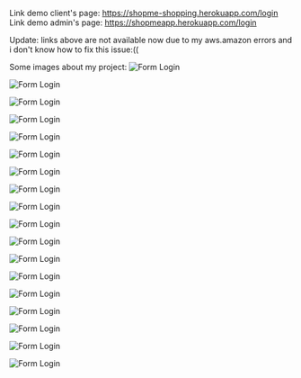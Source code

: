 Link demo client's page: https://shopme-shopping.herokuapp.com/login
Link demo admin's page: https://shopmeapp.herokuapp.com/login

Update: links above are not available now due to my aws.amazon errors and i don't know how to fix this issue:((

Some images about my project:
![Form Login](https://github.com/mimingucci/Shopme/blob/main/Preview/x1.png)

![Form Login](https://github.com/mimingucci/Shopme/blob/main/Preview/x2.png)

![Form Login](https://github.com/mimingucci/Shopme/blob/main/Preview/x3.png)

![Form Login](https://github.com/mimingucci/Shopme/blob/main/Preview/x4.png)

![Form Login](https://github.com/mimingucci/Shopme/blob/main/Preview/x5.png)

![Form Login](https://github.com/mimingucci/Shopme/blob/main/Preview/x6.png)

![Form Login](https://github.com/mimingucci/Shopme/blob/main/Preview/x7.png)

![Form Login](https://github.com/mimingucci/Shopme/blob/main/Preview/x8.png)

![Form Login](https://github.com/mimingucci/Shopme/blob/main/Preview/x9.png)

![Form Login](https://github.com/mimingucci/Shopme/blob/main/Preview/x10.png)

![Form Login](https://github.com/mimingucci/Shopme/blob/main/Preview/x11.png)

![Form Login](https://github.com/mimingucci/Shopme/blob/main/Preview/x12.png)

![Form Login](https://github.com/mimingucci/Shopme/blob/main/Preview/x13.png)

![Form Login](https://github.com/mimingucci/Shopme/blob/main/Preview/x14.png)

![Form Login](https://github.com/mimingucci/Shopme/blob/main/Preview/x15.png)

![Form Login](https://github.com/mimingucci/Shopme/blob/main/Preview/x16.png)

![Form Login](https://github.com/mimingucci/Shopme/blob/main/Preview/x17.png)

![Form Login](https://github.com/mimingucci/Shopme/blob/main/Preview/x18.png)


